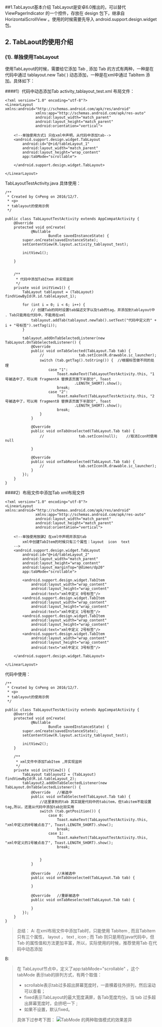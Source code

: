 ##1.TabLayout基本介绍
TabLayout是安卓6.0推出的，可以替代 ViewPagerIndicator 的一个控件，存放在 design 包下，继承自 HorizontalScrollView 。使用的时候需要先导入 android.support.design.widget 包。

## 2. TabLaout的使用介绍
### (1). 单独使用TabLayout
使用TabLayout的时候，需要给它添加 Tab , 添加 Tab 的方式有两种，一种是在代码中通过 tablayout.new Tab( ) 动态添加，一种是在xml中通过 TabItem 添加。具体如下：

####1）代码中动态添加Tab
activity_tablayout_test.xml 布局文件：
``` 
<?xml version="1.0" encoding="utf-8"?>
<LinearLayout xmlns:android="http://schemas.android.com/apk/res/android"
              xmlns:app="http://schemas.android.com/apk/res-auto"
              android:layout_width="match_parent"
              android:layout_height="match_parent"
              android:orientation="vertical">

    <!--单独使用方式1 只在xml中声明，从代码中添加tab-->
    <android.support.design.widget.TabLayout
        android:id="@+id/tableLayout_1"
        android:layout_width="match_parent"
        android:layout_height="wrap_content"
        app:tabMode="scrollable">

    </android.support.design.widget.TabLayout>

</LinearLayout>
```

TabLayoutTestActivity.java 具体使用：

```
/**
 * Created by CnPeng on 2016/12/7.
 * <p>
 * tablayout的使用示例
 */

public class TabLayoutTestActivity extends AppCompatActivity {
    @Override
    protected void onCreate(
            @Nullable
                    Bundle savedInstanceState) {
        super.onCreate(savedInstanceState);
        setContentView(R.layout.activity_tablayout_test);

        initView1();

    }


    /**
     * 代码中添加TabItem 并实现监听
     */
    private void initView1() {
        TabLayout tablayout = (TabLayout) findViewById(R.id.tableLayout_1);

        for (int i = 0; i < 6; i++) {
            // 创建Tab的同时设置tab描述文字以及tab的tag，并添加到tablayout中 . Tab只能用在代码中，不能用在xml          
            tablayout.addTab(tablayout.newTab().setText("代码中定义的" + i + "号标签").setTag(i));
        }

        tablayout.addOnTabSelectedListener(new TabLayout.OnTabSelectedListener() {
            @Override
            public void onTabSelected(TabLayout.Tab tab) {
                //                tab.setIcon(R.drawable.ic_launcher);
                switch (tab.getTag().toString()) {  //根据标签做不同的处理
                    case "1":
                        Toast.makeText(TabLayoutTestActivity.this, "1号被选中了，可以用 fragmentA 替换该页面下半部分", Toast
                                .LENGTH_SHORT).show();
                        break;
                    case "2":
                        Toast.makeText(TabLayoutTestActivity.this, "2号被选中了，可以用 fragmentB 替换该页面下半部分", Toast
                                .LENGTH_SHORT).show();
                        break;
                }
            }

            @Override
            public void onTabUnselected(TabLayout.Tab tab) {
                //                tab.setIcon(null);    //取消Icon时使用null

            }

            @Override
            public void onTabReselected(TabLayout.Tab tab) {
                //                tab.setIcon(R.drawable.ic_launcher);
            }
        });
    }
}
```
####2）布局文件中添加Tab
xml布局文件
```
<?xml version="1.0" encoding="utf-8"?>
<LinearLayout xmlns:android="http://schemas.android.com/apk/res/android"
              xmlns:app="http://schemas.android.com/apk/res-auto"
              android:layout_width="match_parent"
              android:layout_height="match_parent"
              android:orientation="vertical">

    <!--单独使用放肆2 在xml中声明并添加tab
        xml中创建TabItem的时候只有三个属性：layout  icon  text
    -->
    <android.support.design.widget.TabLayout
        android:id="@+id/tableLayout_2"
        android:layout_width="match_parent"
        android:layout_height="wrap_content"
        android:layout_marginTop="@dimen/dp20"
        app:tabMode="scrollable">

        <android.support.design.widget.TabItem
            android:layout_width="wrap_content"
            android:layout_height="wrap_content"
            android:text="xml中定义 0号标签"/>
        <android.support.design.widget.TabItem
            android:layout_width="wrap_content"
            android:layout_height="wrap_content"
            android:text="xml中定义 1号标签"/>
        <android.support.design.widget.TabItem
            android:layout_width="wrap_content"
            android:layout_height="wrap_content"
            android:text="xml中定义 2号标签"/>
        <android.support.design.widget.TabItem
            android:layout_width="wrap_content"
            android:layout_height="wrap_content"
            android:text="xml中定义 3号标签"/>

    </android.support.design.widget.TabLayout>

</LinearLayout>
```
代码中使用：
```
/**
 * Created by CnPeng on 2016/12/7.
 * <p>
 * tablayout的使用示例
 */

public class TabLayoutTestActivity extends AppCompatActivity {
    @Override
    protected void onCreate(
            @Nullable
                    Bundle savedInstanceState) {
        super.onCreate(savedInstanceState);
        setContentView(R.layout.activity_tablayout_test);

        initView2();
    }

    /**
     * xml文件中添加TabItem ,并实现监听
     */
    private void initView2() {
        TabLayout tablayout2 = (TabLayout) findViewById(R.id.tableLayout_2);
        tablayout2.addOnTabSelectedListener(new TabLayout.OnTabSelectedListener() {
            @Override   //被选中
            public void onTabSelected(TabLayout.Tab tab) {
                //这里拿到的tab 其实就是代码中的tabitem，但tabitem不能设置tag,所以，还是从代码中添加tab比较实用
                switch (tab.getPosition()) {
                    case 0:
                        Toast.makeText(TabLayoutTestActivity.this, "xml中定义的0号被点击了", Toast.LENGTH_SHORT).show();
                        break;
                    case 1:
                        Toast.makeText(TabLayoutTestActivity.this, "xml中定义的1号被点击了", Toast.LENGTH_SHORT).show();
                        break;


                }
            }

            @Override   //未被选中
            public void onTabUnselected(TabLayout.Tab tab) {

            }

            @Override   //重新被选中
            public void onTabReselected(TabLayout.Tab tab) {

            }
        });
    }
}

```
>总结：
A:
在xml布局文件中添加Tab时，只能使用 TabItem , 而且TabItem只有三个属性， layout ， text  , icon ; 而 Tab 则只是用在java代码中，但 Tab  的属性值和方法更加丰富，所以，实际使用的时候，推荐使用Tab 在代码中动态添加 
>
B:
>在 TabLayout节点中，定义了app:tabMode="scrollable"  ，这个 tabMode 表示tab的排列方式，有两个取值：
>* scrollable表示tab过多超出屏幕宽度时，一直横着往外排列，然后滚动可以查看；
>* fixed表示TabLayout的最大宽度满屏，各Tab宽度均分。当 tab 过多超出屏幕宽度时，会挤吧一下 ; 
>* 如果不设置，默认fixed。
>
>具体下过参考下图：
>![TabMode 的两种取值模式的效果差异](http://upload-images.jianshu.io/upload_images/2551993-be5215013b9c5783.png?imageMogr2/auto-orient/strip%7CimageView2/2/w/1240)
